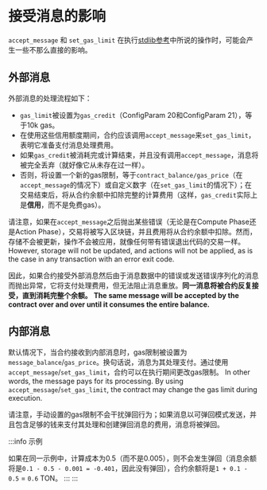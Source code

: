 # 接受消息的影响

`accept_message` 和 `set_gas_limit` 在执行[stdlib参考](/develop/func/stdlib#accept_message)中所说的操作时，可能会产生一些不那么直接的影响。

## 外部消息

外部消息的处理流程如下：

- `gas_limit`被设置为`gas_credit`（ConfigParam 20和ConfigParam 21），等于10k gas。
- 在使用这些信用额度期间，合约应该调用`accept_message`来`set_gas_limit`，表明它准备支付消息处理费用。
- 如果`gas_credit`被消耗完或计算结束，并且没有调用`accept_message`，消息将被完全丢弃（就好像它从未存在过一样）。
- 否则，将设置一个新的gas限制，等于`contract_balance/gas_price`（在`accept_message`的情况下）或自定义数字（在`set_gas_limit`的情况下）；在交易结束后，将从合约余额中扣除完整的计算费用（这样，`gas_credit`实际上是**信用**，而不是免费gas）。

请注意，如果在`accept_message`之后抛出某些错误（无论是在Compute Phase还是Action Phase），交易将被写入区块链，并且费用将从合约余额中扣除。然而，存储不会被更新，操作不会被应用，就像任何带有错误退出代码的交易一样。 However, storage will not be updated, and actions will not be applied, as is the case in any transaction with an error exit code.

因此，如果合约接受外部消息然后由于消息数据中的错误或发送错误序列化的消息而抛出异常，它将支付处理费用，但无法阻止消息重放。**同一消息将被合约反复接受，直到消耗完整个余额。** **The same message will be accepted by the contract over and over until it consumes the entire balance.**

## 内部消息

默认情况下，当合约接收到内部消息时，gas限制被设置为`message_balance`/`gas_price`。换句话说，消息为其处理支付。通过使用`accept_message`/`set_gas_limit`，合约可以在执行期间更改gas限制。 In other words, the message pays for its processing. By using `accept_message`/`set_gas_limit`, the contract may change the gas limit during execution.

请注意，手动设置的gas限制不会干扰弹回行为；如果消息以可弹回模式发送，并且包含足够的钱来支付其处理和创建弹回消息的费用，消息将被弹回。

:::info 示例

如果在同一示例中，计算成本为0.5（而不是0.005），则不会发生弹回（消息余额将是`0.1 - 0.5 - 0.001 = -0.401`，因此没有弹回），合约余额将是`1 + 0.1 - 0.5` = `0.6` TON。
:::
:::
